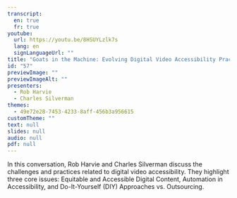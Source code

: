```yaml
---
transcript:
  en: true
  fr: true
youtube:
  url: https://youtu.be/8HSUYLzlk7s
  lang: en
  signLanguageUrl: ""
title: "Goats in the Machine: Evolving Digital Video Accessibility Practices"
id: "57"
previewImage: ""
previewImageAlt: ""
presenters:
  - Rob Harvie
  - Charles Silverman
themes:
  - 49e72e28-7453-4233-8aff-456b3a956615
customTheme: ""
text: null
slides: null
audio: null
pdf: null
---
```

In this conversation, Rob Harvie and Charles Silverman discuss the challenges and practices related to digital video accessibility. They highlight three core issues: Equitable and Accessible Digital Content, Automation in Accessibility, and Do-It-Yourself (DIY) Approaches vs. Outsourcing.
